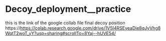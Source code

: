 # Decoy_deployment__practice
 this is the link of the google collab file final decoy position https://https://colab.research.google.com/drive/1V5I4RSEyeaDie8qJyVhg8WqtT2woT_yY?usp=sharing#scrollTo=8Yaj--hUVE54/

